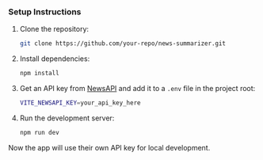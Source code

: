 ### Setup Instructions

1. Clone the repository:

   ```bash
   git clone https://github.com/your-repo/news-summarizer.git
   ```

2. Install dependencies:

   ```bash
   npm install
   ```

3. Get an API key from [NewsAPI](https://newsapi.org/) and add it to a `.env` file in the project root:

   ```bash
   VITE_NEWSAPI_KEY=your_api_key_here
   ```

4. Run the development server:
   ```bash
   npm run dev
   ```

Now the app will use their own API key for local development.
